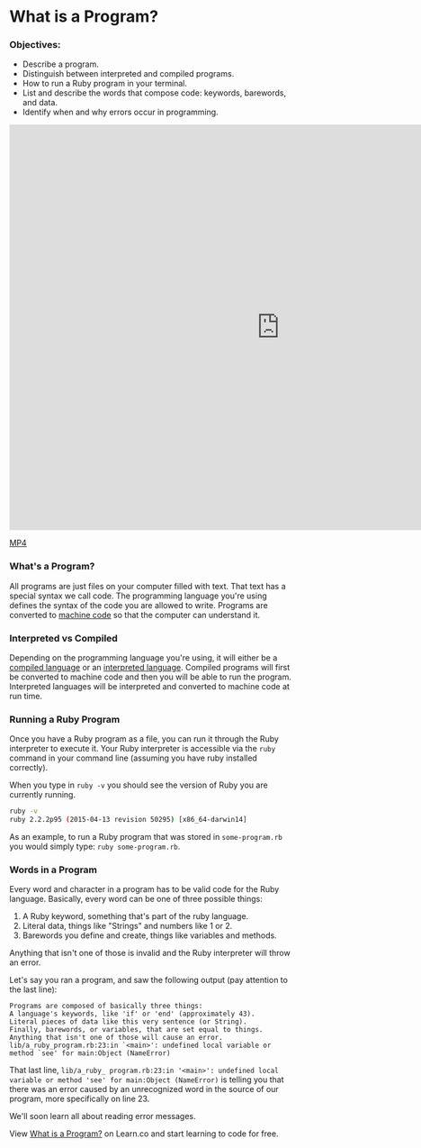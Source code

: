 # What is a Program?

### Objectives:

* Describe a program.
* Distinguish between interpreted and compiled programs.
* How to run a Ruby program in your terminal.
* List and describe the words that compose code: keywords, barewords, and data.
* Identify when and why errors occur in programming.

<iframe width="960" height="720" src="https://www.youtube.com/embed/P1cUm7BokaQ?rel=0&amp;showinfo=0" frameborder="0" allowfullscreen></iframe>

[MP4](http://flatiron-videos.s3.amazonaws.com/ironboard/ruby/ruby-lecture-what-is-a-program/ruby-lecture-what-is-a-program.mp4)

### What's a Program?

All programs are just files on your computer filled with text. That text has a special syntax we call code. The programming language you're using defines the syntax of the code you are allowed to write. Programs are converted to [machine code](https://en.wikipedia.org/wiki/Machine_code) so that the computer can understand it.

### Interpreted vs Compiled

Depending on the programming language you're using, it will either be a [compiled language](http://en.wikipedia.org/wiki/Compiled_language) or an [interpreted language](http://en.wikipedia.org/wiki/Interpreted_language). Compiled programs will first be converted to machine code and then you will be able to run the program. Interpreted languages will be interpreted and converted to machine code at run time.

### Running a Ruby Program

Once you have a Ruby program as a file, you can run it through the Ruby interpreter to execute it. Your Ruby interpreter is accessible via the `ruby` command in your command line (assuming you have ruby installed correctly).

When you type in `ruby -v` you should see the version of Ruby you are currently running.

```bash
ruby -v
ruby 2.2.2p95 (2015-04-13 revision 50295) [x86_64-darwin14]
```

As an example, to run a Ruby program that was stored in `some-program.rb` you would simply type: `ruby some-program.rb`.

### Words in a Program

Every word and character in a program has to be valid code for the Ruby language. Basically, every word can be one of three possible things:

1. A Ruby keyword, something that's part of the ruby language.
2. Literal data, things like "Strings" and numbers like 1 or 2.
3. Barewords you define and create, things like variables and methods.

Anything that isn't one of those is invalid and the Ruby interpreter will throw an error.

Let's say you ran a program, and saw the following output (pay attention to the last line):

```
Programs are composed of basically three things:
A language's keywords, like 'if' or 'end' (approximately 43).
Literal pieces of data like this very sentence (or String).
Finally, barewords, or variables, that are set equal to things.
Anything that isn't one of those will cause an error.
lib/a_ruby_program.rb:23:in `<main>': undefined local variable or method `see' for main:Object (NameError)
```

That last line, `lib/a_ruby_ program.rb:23:in '<main>': undefined local variable or method 'see' for main:Object (NameError)` is telling you that there was an error caused by an unrecognized word in the source of our program, more specifically on line 23.

We'll soon learn all about reading error messages.

<p class='util--hide'>View <a href='https://learn.co/lessons/ruby-lecture-intro-what-is-a-program'>What is a Program?</a> on Learn.co and start learning to code for free.</p>
